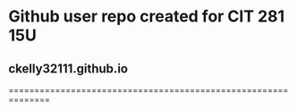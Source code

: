 # Github user repo created for CIT 281 15U
## ckelly32111.github.io

==============================================================
